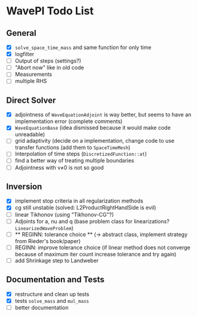 # WavePI Todo List

## General 

- [x] `solve_space_time_mass` and same function for only time
- [x] logfilter
- [ ] Output of steps (settings?)
- [ ] "Abort now" like in old code
- [ ] Measurements
- [ ] multiple RHS 

## Direct Solver

- [x] adjointness of `WaveEquationAdjoint` is way better, but seems to have an implementation error (complete comments)
- [x] `WaveEquationBase` (idea dismissed because it would make code unreadable)
- [ ] grid adaptivity (decide on a implementation, change code to use transfer functions (add them to `SpaceTimeMesh`)  
- [ ] Interpolation of time steps (`DiscretizedFunction::at`)
- [ ] find a better way of treating multiple boundaries
- [ ] Adjointness with ν≠0 is not so good

## Inversion

- [x] implement stop criteria in all regularization methods
- [x] cg still unstable (solved: L2ProductRightHandSide is evil)
- [ ] linear Tikhonov (using "Tikhonov-CG"?)
- [ ] Adjoints for a, nu and q (base problem class for linearizations? `LinearizedWaveProblem`)
- [ ] ** REGINN: tolerance choice ** (-> abstract class, implement strategy from Rieder's book/paper) 
- [ ] REGINN: improve tolerance choice (if linear method does not converge because of maximum iter count increase tolerance and try again)
- [ ] add Shrinkage step to Landweber

## Documentation and Tests

- [x] restructure and clean up tests
- [x] tests `solve_mass` and `mul_mass`
- [ ] better documentation